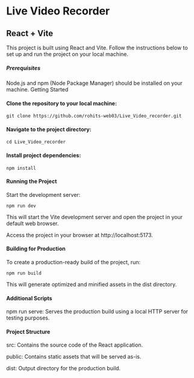 # Live Video Recorder

## React + Vite

This project is built using React and Vite. Follow the instructions below to set up and run the project on your local machine.

##### Prerequisites
Node.js and npm (Node Package Manager) should be installed on your machine.
Getting Started

#### Clone the repository to your local machine:

```
git clone https://github.com/rohits-web03/Live_Video_recorder.git
```
#### Navigate to the project directory:

```
cd Live_Video_recorder
```
#### Install project dependencies:

```
npm install
```
#### Running the Project
Start the development server:

```
npm run dev
```

This will start the Vite development server and open the project in your default web browser.

Access the project in your browser at http://localhost:5173.

#### Building for Production
To create a production-ready build of the project, run:

```
npm run build
```

This will generate optimized and minified assets in the dist directory.

#### Additional Scripts

npm run serve: Serves the production build using a local HTTP server for testing purposes.

#### Project Structure

src: Contains the source code of the React application.

public: Contains static assets that will be served as-is.

dist: Output directory for the production build.






